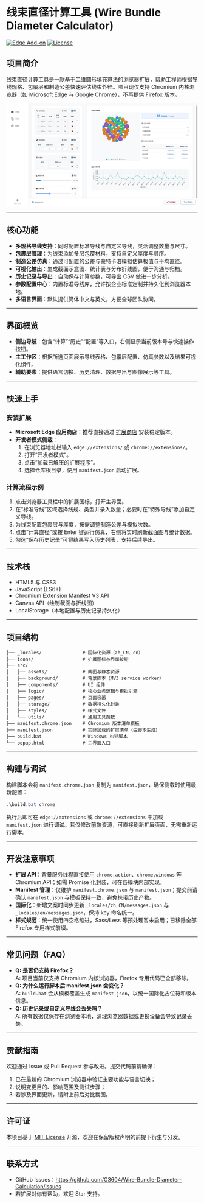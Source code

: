 ﻿# 线束直径计算工具 (Wire Bundle Diameter Calculator)

[![Edge Add-on](https://img.shields.io/badge/Edge%20Add--on-v1.2.0.6-blue)](https://microsoftedge.microsoft.com/addons/detail/%E7%BA%BF%E6%9D%9F%E7%9B%B4%E5%BE%84%E8%AE%A1%E7%AE%97%E5%B7%A5%E5%85%B7/dcinhgdofeolfogjefdocphbnmdicopj)
[![License](https://img.shields.io/badge/License-MIT-green.svg)](LICENSE)

## 项目简介

线束直径计算工具是一款基于二维圆形填充算法的浏览器扩展，帮助工程师根据导线规格、包覆层和制造公差快速评估线束外径。项目现仅支持 Chromium 内核浏览器（如 Microsoft Edge 与 Google Chrome），不再提供 Firefox 版本。

![程序核心功能截图](src/assets/img1.jpg)

---

## 核心功能

- **多规格导线支持**：同时配置标准导线与自定义导线，灵活调整数量与尺寸。
- **包裹层管理**：为线束添加多层包覆材料，支持自定义厚度与顺序。
- **制造公差仿真**：通过可配置的公差与蒙特卡洛模拟估算极值与平均直径。
- **可视化输出**：生成截面示意图、统计表与分布折线图，便于沟通与归档。
- **历史记录与导出**：自动保存计算参数，可导出 CSV 做进一步分析。
- **参数配置中心**：内置标准导线库，允许按企业标准定制并持久化到浏览器本地。
- **多语言界面**：默认提供简体中文与英文，方便全球团队协同。

---

## 界面概览

- **侧边导航**：包含“计算”“历史”“配置”等入口，右侧显示当前版本号与快速操作按钮。
- **主工作区**：根据所选页面展示导线表格、包覆层配置、仿真参数以及结果可视化组件。
- **辅助要素**：提供语言切换、历史清理、数据导出与图像展示等工具。

---

## 快速上手

### 安装扩展

- **Microsoft Edge 应用商店**：推荐直接通过 [扩展商店](https://microsoftedge.microsoft.com/addons/detail/%E7%BA%BF%E6%9D%9F%E7%9B%B4%E5%BE%84%E8%AE%A1%E7%AE%97%E5%B7%A5%E5%85%B7/dcinhgdofeolfogjefdocphbnmdicopj) 安装稳定版本。
- **开发者模式侧载**：
  1. 在浏览器地址栏输入 `edge://extensions/` 或 `chrome://extensions/`。
  2. 打开“开发者模式”。
  3. 点击“加载已解压的扩展程序”。
  4. 选择仓库根目录，使用 `manifest.json` 启动扩展。

### 计算流程示例

1. 点击浏览器工具栏中的扩展图标，打开主界面。
2. 在“标准导线”区域选择线规、类型并录入数量；必要时在“特殊导线”添加自定义导线。
3. 为线束配置包裹层与厚度，按需调整制造公差与模拟次数。
4. 点击“计算直径”或按 Enter 键运行仿真，右侧将实时刷新截面图与统计数据。
5. 勾选“保存历史记录”可将结果写入历史列表，支持后续导出。

---

## 技术栈

- HTML5 与 CSS3
- JavaScript (ES6+)
- Chromium Extension Manifest V3 API
- Canvas API（绘制截面与折线图）
- LocalStorage（本地配置与历史记录持久化）

---

## 项目结构

```
├── _locales/               # 国际化资源（zh_CN、en）
├── icons/                  # 扩展图标与界面按钮
├── src/
│   ├── assets/             # 截图与静态资源
│   ├── background/         # 背景脚本（MV3 service worker）
│   ├── components/         # UI 组件
│   ├── logic/              # 核心业务逻辑与模拟引擎
│   ├── pages/              # 页面容器
│   ├── storage/            # 数据持久化封装
│   ├── styles/             # 样式文件
│   └── utils/              # 通用工具函数
├── manifest.chrome.json    # Chromium 版本清单模板
├── manifest.json           # 实际加载的扩展清单（由脚本生成）
├── build.bat               # Windows 构建脚本
└── popup.html              # 主界面入口
```

---

## 构建与调试

构建脚本会将 `manifest.chrome.json` 复制为 `manifest.json`，确保侧载时使用最新配置：

```powershell
.\build.bat chrome
```

执行后即可在 `edge://extensions` 或 `chrome://extensions` 中加载 `manifest.json` 进行调试。若仅修改前端资源，可直接刷新扩展页面，无需重新运行脚本。

---

## 开发注意事项

- **扩展 API**：背景服务线程直接使用 `chrome.action`、`chrome.windows` 等 Chromium API；如需 Promise 化封装，可在各模块内部实现。
- **Manifest 管理**：仅维护 `manifest.chrome.json` 与 `manifest.json`；提交前请确认 `manifest.json` 与模板保持一致，避免携带历史产物。
- **国际化**：新增文案时同步更新 `_locales/zh_CN/messages.json` 与 `_locales/en/messages.json`，保持 key 命名统一。
- **样式规范**：统一使用四空格缩进，Sass/Less 等预处理暂未启用；已移除全部 Firefox 专用样式前缀。

---

## 常见问题（FAQ）

- **Q: 是否仍支持 Firefox？**  
  A: 项目当前仅支持 Chromium 内核浏览器，Firefox 专用代码已全部移除。
- **Q: 为什么运行脚本后 manifest.json 会变化？**  
  A: `build.bat` 会从模板覆盖生成 `manifest.json`，以统一国际化占位符和版本信息。
- **Q: 历史记录或自定义导线会丢失吗？**  
  A: 所有数据仅保存在浏览器本地，清理浏览器数据或更换设备会导致记录丢失。

---

## 贡献指南

欢迎通过 Issue 或 Pull Request 参与改进。提交代码前请确保：

1. 已在最新的 Chromium 浏览器中验证主要功能与语言切换；
2. 说明变更目的、影响范围及测试步骤；
3. 若涉及界面更新，请附上前后对比截图。

---

## 许可证

本项目基于 [MIT License](LICENSE) 开源，欢迎在保留版权声明的前提下衍生与分发。

---

## 联系方式

- GitHub Issues：<https://github.com/C3604/Wire-Bundle-Diameter-Calculation/issues>
- 若扩展对你有帮助，欢迎 Star 支持。
